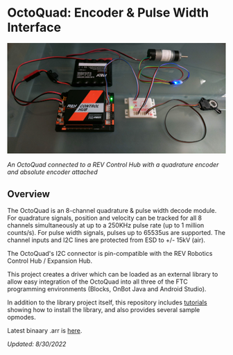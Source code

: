 # **OctoQuad: Encoder & Pulse Width Interface**

<img title="" src="tutorials/Media/octoquad_ftc.jpg">

*An OctoQuad connected to a REV Control Hub with a quadrature encoder and absolute encoder attached*

## **Overview**

The OctoQuad is an 8-channel quadrature & pulse width decode module. For quadrature signals, position and velocity can be tracked for all 8 channels simultaneously at up to a 250KHz pulse rate (up to 1 million counts/s). For pulse width signals, pulses up to 65535us are supported. The channel inputs and I2C lines are protected from ESD to +/- 15kV (air).

The OctoQuad's I2C connector is pin-compatible with the REV Robotics Control Hub / Expansion Hub.

This project creates a driver which can be loaded as an external library to allow easy integration of the OctoQuad into all three of the FTC programming environments (Blocks, OnBot Java and Android Studio).

In addition to the library project itself, this repository includes [tutorials](tutorials) showing how to install the library, and also provides several sample opmodes.



Latest binaary .arr is [here](https://repo1.maven.org/maven2/io/github/digitalchickenlabs/octoquad-ftc/2.0-A/octoquad-ftc-2.0-A.aar).


*Updated: 8/30/2022*

